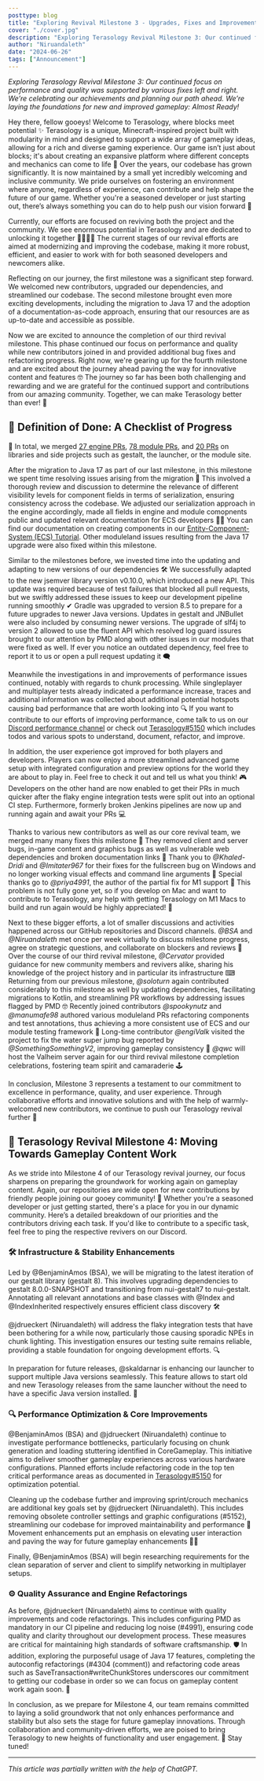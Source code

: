 ```yaml
---
posttype: blog
title: "Exploring Revival Milestone 3 - Upgrades, Fixes and Improvements Left, Right and Center"
cover: "./cover.jpg"
description: "Exploring Terasology Revival Milestone 3: Our continued focus on performance and quality was supported by various fixes left and right. We’re celebrating our achievements and planning our path ahead. We’re laying the foundations for new and improved gameplay: Almost Ready!"
author: "Niruandaleth"
date: "2024-06-26"
tags: ["Announcement"]
---
```


_Exploring Terasology Revival Milestone 3: Our continued focus on performance and quality was supported by various fixes left and right.
We’re celebrating our achievements and planning our path ahead.
We’re laying the foundations for new and improved gameplay: Almost Ready!_

Hey there, fellow gooeys! Welcome to Terasology, where blocks meet potential ✨
Terasology is a unique, Minecraft-inspired project built with modularity in mind and designed to support a wide array of gameplay ideas, allowing for a rich and diverse gaming experience.
Our game isn’t just about blocks; it's about creating an expansive platform where different concepts and mechanics can come to life 🚀
Over the years, our codebase has grown significantly. It is now maintained by a small yet incredibly welcoming and inclusive community.
We pride ourselves on fostering an environment where anyone, regardless of experience, can contribute and help shape the future of our game.
Whether you're a seasoned developer or just starting out, there’s always something you can do to help push our vision forward 🦾

Currently, our efforts are focused on reviving both the project and the community.
We see enormous potential in Terasology and are dedicated to unlocking it together 👨‍👩‍👧‍👦
The current stages of our revival efforts are aimed at modernizing and improving the codebase, making it more robust, efficient, and easier to work with for both seasoned developers and newcomers alike.

Reflecting on our journey, the first milestone was a significant step forward.
We welcomed new contributors, upgraded our dependencies, and streamlined our codebase. 
The second milestone brought even more exciting developments, including the migration to Java 17 and the adoption of a documentation-as-code approach, ensuring that our resources are as up-to-date and accessible as possible.

Now we are excited to announce the completion of our third revival milestone.
This phase continued our focus on performance and quality while new contributors joined in and provided additional bug fixes and refactoring progress.
Right now, we're gearing up for the fourth milestone and are excited about the journey ahead paving the way for innovative content and features 🤓
The journey so far has been both challenging and rewarding and we are grateful for the continued support and contributions from our amazing community. 
Together, we can make Terasology better than ever! 🙌

## 📜 Definition of Done: A Checklist of Progress

🎉 In total, we merged [27 engine PRs](https://github.com/MovingBlocks/Terasology/pulls?page=1&q=is%3Apr+sort%3Aupdated-desc+is%3Amerged+merged%3A2023-11-20..2024-06-16), [78 module PRs](https://github.com/search?q=+org%3Aterasology+is%3Apr+merged%3A2023-11-20..2024-06-16+&type=pullrequests&p=1), and [20 PRs](https://github.com/search?q=-repo%3Amovingblocks%2Fterasology+org%3Amovingblocks+is%3Apr+merged%3A2023-11-20..2024-06-16+&type=pullrequests&p=3) on libraries and side projects such as gestalt, the launcher, or the module site.

After the migration to Java 17 as part of our last milestone, in this milestone we spent time resolving issues arising from the migration 🐛
This involved a thorough review and discussion to determine the relevance of different visibility levels for component fields in terms of serialization, ensuring consistency across the codebase.
We adjusted our serialization approach in the engine accordingly, made all fields in engine and module comopnents public and updated relevant documentation for ECS developers 👩‍💻
You can find our documentation on creating components in our [Entity-Component-System (ECS) Tutorial](https://github.com/Terasology/TutorialEntitySystem/wiki/Creating-Components).
Other moduleland issues resulting from the Java 17 upgrade were also fixed within this milestone.

Similar to the milestones before, we invested time into the updating and adapting to new versions of our dependencies 🛠️
We successfully adapted to the new jsemver library version v0.10.0, which introduced a new API.
This update was required because of test failures that blocked all pull requests, but we swiftly addressed these issues to keep our development pipeline running smoothly ✔
Gradle was upgraded to version 8.5 to prepare for a future upgrades to newer Java versions. Updates in gestalt and JNBullet were also included by consuming newer versions.
The upgrade of slf4j to version 2 allowed to use the fluent API which resolved log guard issures brought to our attention by PMD along with other issues in our modules that were fixed as well.
If ever you notice an outdated dependency, feel free to report it to us or open a pull request updating it 🗨

Meanwhile the investigations in and improvements of performance issues continued, notably with regards to chunk processing.
While singleplayer and multiplayer tests already indicated a performance increase, traces and additional information was collected about additional potential hotspots causing bad performance that are worth looking into 🔍
If you want to contribute to our efforts of improving performance, come talk to us on our [Discord performance channel](https://discord.com/channels/270264625419911192/882575244215341097) or check out [Terasology#5150](https://github.com/MovingBlocks/Terasology/issues/5150) which includes todos and various spots to understand, document, refactor, and improve.

In addition, the user experience got improved for both players and developers.
Players can now enjoy a more streamlined advanced game setup with integrated configuration and preview options for the world they are about to play in. Feel free to check it out and tell us what you think! 🎮
Developers on the other hand are now enabled to get their PRs in much quicker after the flaky engine integration tests were split out into an optional CI step. Furthermore, formerly broken Jenkins pipelines are now up and running again and await your PRs 💻

Thanks to various new contributors as well as our core revival team, we merged many many fixes this milestone 💪
They removed client and server bugs, in-game content and graphics bugs as well as vulnerable web dependencies and broken documentation links 🐞
Thank you to _@Khaled-Dridi_ and _@Imitater967_ for their fixes for the fullscreen bug on Windows and no longer working visual effects and command line arguments 👏
Special thanks go to _@priya4991_, the author of the partial fix for M1 support 💚 This problem is not fully gone yet, so if you develop on Mac and want to contribute to Terasology, any help with getting Terasology on M1 Macs to build and run again would be highly appreciated! 🍎

Next to these bigger efforts, a lot of smaller discussions and activities happened across our GitHub repositories and Discord channels.
_@BSA_ and _@Niruandaleth_ met once per week virtually to discuss milestone progress, agree on strategic questions, and collaborate on blockers and reviews 📅
Over the course of our third revival milestone, _@Cervator_ provided guidance for new community members and revivers alike, sharing his knowledge of the project history and in particular its infrastructure ⌨
Returning from our previous milestone, _@soloturn_ again contributed considerably to this milestone as well by updating dependencies, facilitating migrations to Kotlin, and streamlining PR workflows by addressing issues flagged by PMD 🤓
Recently joined contributors _@spookynutz_ and _@manumafe98_ authored various moduleland PRs refactoring components and test annotations, thus achieving a more consistent use of ECS and our module testing framework 💪
Long-time contributor _@engiValk_ visited the project to fix the water super jump bug reported by _@SomethingSomethingV2_, improving gameplay consistency 🔨
_@qwc_ will host the Valheim server again for our third revival milestone completion celebrations, fostering team spirit and camaraderie 🕹

In conclusion, Milestone 3 represents a testament to our commitment to excellence in performance, quality, and user experience.
Through collaborative efforts and innovative solutions and with the help of warmly-welcomed new contributors, we continue to push our Terasology revival further 🌈

## 🚀 Terasology Revival Milestone 4: Moving Towards Gameplay Content Work

As we stride into Milestone 4 of our Terasology revival journey, our focus sharpens on preparing the groundwork for working again on gameplay content.
Again, our repositories are wide open for new contributions by friendly people joining our gooey community! 🌟 Whether you're a seasoned developer or just getting started, there's a place for you in our dynamic community.
Here’s a detailed breakdown of our priorities and the contributors driving each task. If you'd like to contribute to a specific task, feel free to ping the respective revivers on our Discord.

### 🛠 Infrastructure & Stability Enhancements

Led by @BenjaminAmos (BSA), we will be migrating to the latest iteration of our gestalt library (gestalt 8). This involves upgrading dependencies to gestalt 8.0.0-SNAPSHOT and transitioning from nui-gestalt7 to nui-gestalt.
Annotating all relevant annotations and base classes with @Index and @IndexInherited respectively ensures efficient class discovery 🛠️

@jdrueckert (Niruandaleth) will address the flaky integration tests that have been bothering for a while now, particularly those causing sporadic NPEs in chunk lighting.
This investigation ensures our testing suite remains reliable, providing a stable foundation for ongoing development efforts. 🔍

In preparation for future releases, @skaldarnar is enhancing our launcher to support multiple Java versions seamlessly.
This feature allows to start old and new Terasology releases from the same launcher without the need to have a specific Java version installed. 🚀

### 🔍 Performance Optimization & Core Improvements

@BenjaminAmos (BSA) and @jdrueckert (Niruandaleth) continue to investigate performance bottlenecks, particularly focusing on chunk generation and loading stuttering identified in CoreGameplay.
This initiative aims to deliver smoother gameplay experiences across various hardware configurations.
Planned efforts include refactoring code in the top ten critical performance areas as documented in [Terasology#5150](https://github.com/MovingBlocks/Terasology/issues/5150) for optimization potential.

Cleaning up the codebase further and improving sprint/crouch mechanics are additional key goals set by @jdrueckert (Niruandaleth).
This includes removing obsolete controller settings and graphic configurations (#5152), streamlining our codebase for improved maintainability and performance 🧹
Movement enhancements put an emphasis on elevating user interaction and paving the way for future gameplay enhancements 🏃‍♂️ 

Finally, @BenjaminAmos (BSA) will begin researching requirements for the clean separation of server and client to simplify networking in multiplayer setups.

### ⚙ Quality Assurance and Engine Refactorings

As before, @jdrueckert (Niruandaleth) aims to continue with quality improvements and code refactorings.
This includes configuring PMD as mandatory in our CI pipeline and reducing log noise (#4991), ensuring code quality and clarity throughout our development process. These measures are critical for maintaining high standards of software craftsmanship. 🛡️ 
In addition, exploring the purposeful usage of Java 17 features, completing the autoconfig refactorings (#4304 (comment)) and refactoring code areas such as SaveTransaction#writeChunkStores underscores our commitment to getting our codebase in order so we can focus on gameplay content work again soon. 🚀

In conclusion, as we prepare for Milestone 4, our team remains committed to laying a solid groundwork that not only enhances performance and stability but also sets the stage for future gameplay innovations. Through collaboration and community-driven efforts, we are poised to bring Terasology to new heights of functionality and user engagement. 🌟 Stay tuned!

---

_This article was partially written with the help of ChatGPT._
